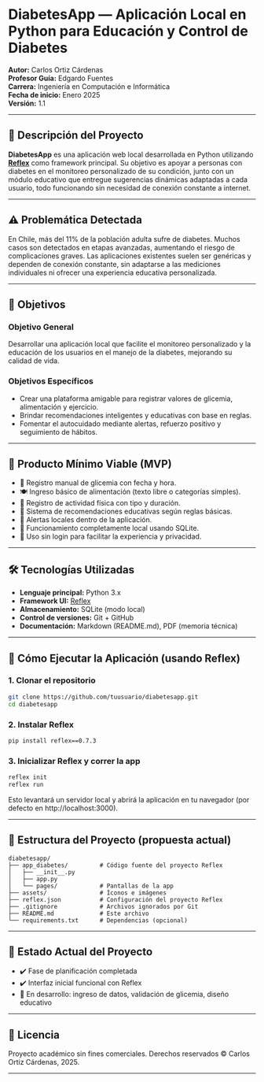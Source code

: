 # DiabetesApp — Aplicación Local en Python para Educación y Control de Diabetes

**Autor:** Carlos Ortiz Cárdenas  
**Profesor Guía:** Edgardo Fuentes  
**Carrera:** Ingeniería en Computación e Informática  
**Fecha de inicio:** Enero 2025  
**Versión:** 1.1

---

## 📌 Descripción del Proyecto

**DiabetesApp** es una aplicación web local desarrollada en Python utilizando **[Reflex](https://reflex.dev/)** como framework principal. Su objetivo es apoyar a personas con diabetes en el monitoreo personalizado de su condición, junto con un módulo educativo que entregue sugerencias dinámicas adaptadas a cada usuario, todo funcionando sin necesidad de conexión constante a internet.

---

## ⚠️ Problemática Detectada

En Chile, más del 11% de la población adulta sufre de diabetes. Muchos casos son detectados en etapas avanzadas, aumentando el riesgo de complicaciones graves. Las aplicaciones existentes suelen ser genéricas y dependen de conexión constante, sin adaptarse a las mediciones individuales ni ofrecer una experiencia educativa personalizada.

---

## 🎯 Objetivos

### Objetivo General
Desarrollar una aplicación local que facilite el monitoreo personalizado y la educación de los usuarios en el manejo de la diabetes, mejorando su calidad de vida.

### Objetivos Específicos
- Crear una plataforma amigable para registrar valores de glicemia, alimentación y ejercicio.
- Brindar recomendaciones inteligentes y educativas con base en reglas.
- Fomentar el autocuidado mediante alertas, refuerzo positivo y seguimiento de hábitos.

---

## 🔧 Producto Mínimo Viable (MVP)

- 📝 Registro manual de glicemia con fecha y hora.
- 🍽️ Ingreso básico de alimentación (texto libre o categorías simples).
- 🏃 Registro de actividad física con tipo y duración.
- 💬 Sistema de recomendaciones educativas según reglas básicas.
- 🔔 Alertas locales dentro de la aplicación.
- 🧠 Funcionamiento completamente local usando SQLite.
- 👤 Uso sin login para facilitar la experiencia y privacidad.

---

## 🛠️ Tecnologías Utilizadas

- **Lenguaje principal:** Python 3.x
- **Framework UI:** [Reflex](https://reflex.dev/)
- **Almacenamiento:** SQLite (modo local)
- **Control de versiones:** Git + GitHub
- **Documentación:** Markdown (README.md), PDF (memoria técnica)

---

## 🚀 Cómo Ejecutar la Aplicación (usando Reflex)

### 1. Clonar el repositorio

```bash
git clone https://github.com/tuusuario/diabetesapp.git
cd diabetesapp
```

### 2. Instalar Reflex

```bash
pip install reflex==0.7.3
```

### 3. Inicializar Reflex y correr la app

```bash
reflex init
reflex run
```

Esto levantará un servidor local y abrirá la aplicación en tu navegador (por defecto en http://localhost:3000).

---

## 📁 Estructura del Proyecto (propuesta actual)

```
diabetesapp/
├── app_diabetes/         # Código fuente del proyecto Reflex
│   ├── __init__.py
│   ├── app.py
│   └── pages/            # Pantallas de la app
├── assets/               # Íconos e imágenes
├── reflex.json           # Configuración del proyecto Reflex
├── .gitignore            # Archivos ignorados por Git
├── README.md             # Este archivo
└── requirements.txt      # Dependencias (opcional)
```

---

## 🔄 Estado Actual del Proyecto

- ✔️ Fase de planificación completada
- ✔️ Interfaz inicial funcional con Reflex
- 🔧 En desarrollo: ingreso de datos, validación de glicemia, diseño educativo

---

## 📘 Licencia

Proyecto académico sin fines comerciales. Derechos reservados © Carlos Ortiz Cárdenas, 2025.

---
